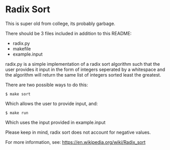 # Radix Sort

This is super old from college, its probably garbage.

There should be 3 files included in addition to this README:
* radix.py
* makefile
* example.input


radix.py is a simple implementation of a radix sort algorithm such that the user provides it input in the form of integers seperated by a whitespace and the algorithm will return the same list of integers sorted least the greatest.

There are two possible ways to do this:

```
$ make sort
```
Which allows the user to provide input, and:
```
$ make run
```
Which uses the input provided in example.input

Please keep in mind, radix sort does not account for negative values.

For more information, see: https://en.wikipedia.org/wiki/Radix_sort

